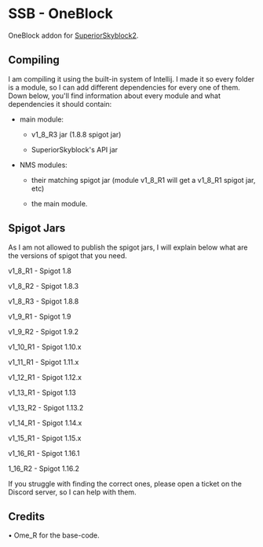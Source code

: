 # SSB - OneBlock

OneBlock addon for [SuperiorSkyblock2](https://www.spigotmc.org/resources/63905/).

## Compiling

I am compiling it using the built-in system of Intellij. I made it so every folder is a module, so I can add different
dependencies for every one of them. Down below, you'll find information about every module and what dependencies
it should contain:

- main module:

  - v1_8_R3 jar (1.8.8 spigot jar)
   
  - SuperiorSkyblock's API jar

- NMS modules:

  - their matching spigot jar (module v1_8_R1 will get a v1_8_R1 spigot jar, etc)
      
  - the main module.

## Spigot Jars

As I am not allowed to publish the spigot jars, I will explain below what are the versions of spigot that you need.

  v1_8_R1 - Spigot 1.8

  v1_8_R2 - Spigot 1.8.3

  v1_8_R3 - Spigot 1.8.8

  v1_9_R1 - Spigot 1.9

  v1_9_R2 - Spigot 1.9.2

  v1_10_R1 - Spigot 1.10.x

  v1_11_R1 - Spigot 1.11.x

  v1_12_R1 - Spigot 1.12.x

  v1_13_R1 - Spigot 1.13

  v1_13_R2 - Spigot 1.13.2

  v1_14_R1 - Spigot 1.14.x

  v1_15_R1 - Spigot 1.15.x

  v1_16_R1 - Spigot 1.16.1
  
  1_16_R2 - Spigot 1.16.2


If you struggle with finding the correct ones, please open a ticket on the Discord server, so I can help with them.

## Credits

• Ome_R for the base-code.
